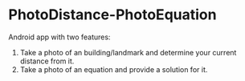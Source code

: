 PhotoDistance-PhotoEquation
===========================

Android app with two features:
  1. Take a photo of an building/landmark and determine your current distance from it.
  2. Take a photo of an equation and provide a solution for it.
